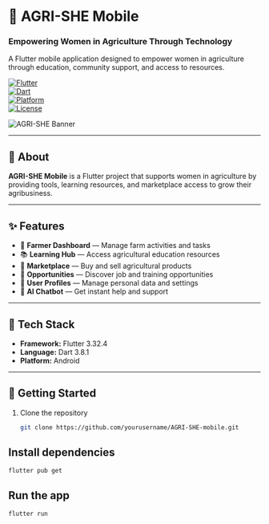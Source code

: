# 🌾 AGRI-SHE Mobile

### Empowering Women in Agriculture Through Technology  

A Flutter mobile application designed to empower women in agriculture through education, community support, and access to resources.

[![Flutter](https://img.shields.io/badge/Flutter-3.32.4-02569B?logo=flutter)](https://flutter.dev)  
[![Dart](https://img.shields.io/badge/Dart-3.8.1-0175C2?logo=dart)](https://dart.dev)  
[![Platform](https://img.shields.io/badge/Platform-Android-3DDC84?logo=android)](https://www.android.com)  
[![License](https://img.shields.io/badge/License-IEEE_WIE-green)](LICENSE)

![AGRI-SHE Banner](https://via.placeholder.com/800x400/4A7C59/FFFFFF?text=AGRI-SHE+Mobile+App)

---

## 📖 About
**AGRI-SHE Mobile** is a Flutter project that supports women in agriculture by providing tools, learning resources, and marketplace access to grow their agribusiness.

---

## ✨ Features
- 🌾 **Farmer Dashboard** — Manage farm activities and tasks  
- 📚 **Learning Hub** — Access agricultural education resources  
- 🛒 **Marketplace** — Buy and sell agricultural products  
- 💼 **Opportunities** — Discover job and training opportunities  
- 👤 **User Profiles** — Manage personal data and settings  
- 💬 **AI Chatbot** — Get instant help and support  

---

## 🧰 Tech Stack
- **Framework:** Flutter 3.32.4  
- **Language:** Dart 3.8.1  
- **Platform:** Android  

---

## 🚀 Getting Started
1. Clone the repository  
   ```bash
   git clone https://github.com/yourusername/AGRI-SHE-mobile.git


## Install dependencies
    flutter pub get
## Run the app
    flutter run
